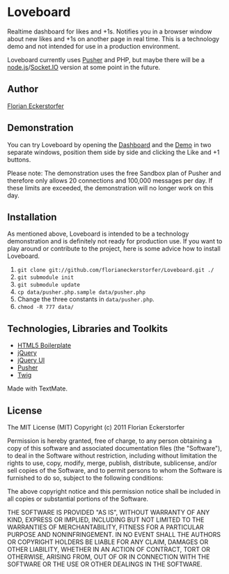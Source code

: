 # Loveboard

Realtime dashboard for likes and +1s. Notifies you in a browser window about new likes and +1s on another page in real time. This is a technology demo and not intended for use in a production environment.

Loveboard currently uses [Pusher](http://pusher.com) and PHP, but maybe there will be a [node.js](http://nodejs.org/)/[Socket.IO](http://socket.io/) version at some point in the future.


## Author

[Florian Eckerstorfer](http://florianeckerstorfer.com)


## Demonstration

You can try Loveboard by opening the [Dashboard](http://loveboard.theroadtojoy.at) and the [Demo](http://loveboard.theroadtojoy.at/demo.php) in two separate windows, position them side by side and clicking the Like and +1 buttons.

Please note: The demonstration uses the free Sandbox plan of Pusher and therefore only allows 20 connections and 100,000 messages per day. If these limits are exceeded, the demonstration will no longer work on this day.


## Installation

As mentioned above, Loveboard is intended to be a technology demonstration and is definitely not ready for production use. If you want to play around or contribute to the project, here is some advice how to install Loveboard.

1. `git clone git://github.com/florianeckerstorfer/Loveboard.git ./`
1. `git submodule init`
1. `git submodule update`
1. `cp data/pusher.php.sample data/pusher.php`
1. Change the three constants in `data/pusher.php`.
1. `chmod -R 777 data/`


## Technologies, Libraries and Toolkits

- [HTML5 Boilerplate](http://html5boilerplate.com/)
- [jQuery](http://jquery.com/)
- [jQuery UI](http://jqueryui.com/)
- [Pusher](http://pusher.com/)
- [Twig](http://www.twig-project.org/)

Made with TextMate.


## License

The MIT License (MIT)
Copyright (c) 2011 Florian Eckerstorfer

Permission is hereby granted, free of charge, to any person obtaining a copy of this software and associated documentation files (the "Software"), to deal in the Software without restriction, including without limitation the rights to use, copy, modify, merge, publish, distribute, sublicense, and/or sell copies of the Software, and to permit persons to whom the Software is furnished to do so, subject to the following conditions:

The above copyright notice and this permission notice shall be included in all copies or substantial portions of the Software.

THE SOFTWARE IS PROVIDED "AS IS", WITHOUT WARRANTY OF ANY KIND, EXPRESS OR IMPLIED, INCLUDING BUT NOT LIMITED TO THE WARRANTIES OF MERCHANTABILITY, FITNESS FOR A PARTICULAR PURPOSE AND NONINFRINGEMENT. IN NO EVENT SHALL THE AUTHORS OR COPYRIGHT HOLDERS BE LIABLE FOR ANY CLAIM, DAMAGES OR OTHER LIABILITY, WHETHER IN AN ACTION OF CONTRACT, TORT OR OTHERWISE, ARISING FROM, OUT OF OR IN CONNECTION WITH THE SOFTWARE OR THE USE OR OTHER DEALINGS IN THE SOFTWARE.